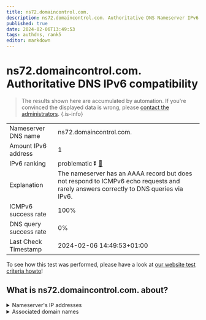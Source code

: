 ```yaml
---
title: ns72.domaincontrol.com.
description: ns72.domaincontrol.com. Authoritative DNS Nameserver IPv6 compatibility
published: true
date: 2024-02-06T13:49:53
tags: authdns, rank5
editor: markdown
---
```


# ns72.domaincontrol.com. Authoritative DNS IPv6 compatibility

> The results shown here are accumulated by automation. If you're convinced the displayed data is wrong, please [contact the administrators](/howto/chat). 
{.is-info}




|   |   |
| - | - |
| Nameserver DNS name | ns72.domaincontrol.com.
| Amount IPv6 address | 1
| IPv6 ranking | problematic :arrow_double_down: [🔗](/howto/ranking) |
| Explanation | The nameserver has an AAAA record but does not respond to ICMPv6 echo requests and rarely answers correctly to DNS queries via IPv6. |
| ICMPv6 success rate | 100%|
| DNS query success rate | 0% |
| Last Check Timestamp | 2024-02-06 14:49:53+01:00 |

To see how this test was performed, please have a look at [our website test criteria howto](/howto/testcriteria/authdns)!


## What is ns72.domaincontrol.com. about?




<details>
<summary>Nameserver's IP addresses</summary>

2603:5:2294::2e

</details>



<details>
<summary>Associated domain names</summary>

www.scylladb.com

</details>

